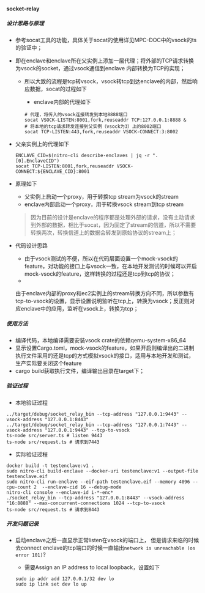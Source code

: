 #### socket-relay

##### 设计思路与原理

- 参考socat工具的功能，具体关于socat的使用详见MPC-DOC中的vsock的ts的验证中；
- 即在enclave和enclave所在父实例上添加一层代理；将外部的TCP请求转换为vsock的socket，通过vsock通信到enclave 内部转换为TCP的实现；
  - 所以大致的流程是tcp转vsock，vsock转tcp到达enclave的内部，然后响应数据，socat的过程如下

      - enclave内部的代理如下

    ```shell
    # 代理，将传入的vsock连接转发到本地8888端口
    socat VSOCK-LISTEN:8001,fork,reuseaddr TCP:127.0.0.1:8888 &
    # 将本地的tcp请求转发连接到父实例（vsock为3）上的8002端口
    socat TCP-LISTEN:443,fork,reuseaddr VSOCK-CONNECT:3:8002
    ```

- 父亲实例上的代理如下

  ```shell
  ENCLAVE_CID=$(nitro-cli describe-enclaves | jq -r ".[0].EnclaveCID")
  socat TCP-LISTEN:8001,fork,reuseaddr VSOCK-CONNECT:${ENCLAVE_CID}:8001
  ```

- 原理如下
    - 父实例上启动一个proxy，用于转换tcp stream为vsock的stream
    - enclave内部启动一个proxy，用于转换vsock stream到tcp stream
  > 因为目前的设计是enclave的程序都是处理外部的请求，没有主动请求到外部的数据，相比于socat，因为固定了stream的信道，所以不需要转换两次，转换信道上的数据会转发到原始协议的stream上；

- 代码设计思路
    - 由于vsock测试的不便，所以在代码层面设置一个mock-vsock的feature，对功能的接口上与vsock一致，在本地开发测试的时候可以开启mock-vsock的feature，这样转换的过程还是tcp到tcp的协议；
    -
  由于enclave内部的proxy和ec2实例上的stream转换方向不同，所以参数有tcp-to-vsock的设置，显示设置说明监听在tcp上，转换为vsock；反正则对应enclave中的应用，监听在vsock上，转换为tcp；

##### 使用方法

- 编译代码，本地编译需要安装vsock crate的依赖qemu-system-x86_64
- 显示设置Cargo.toml，mock-vsock的feature，如果开启则编译出的二进制执行文件采用的还是tcp的方式模拟vsock的接口，适用与本地开发和测试，生产实际要关闭这个feature
- cargo build获取执行文件，编译输出目录在target下；

##### 验证过程

- 本地验证过程

```shell
../target/debug/socket_relay_bin --tcp-address "127.0.0.1:9443" --vsock-address "127.0.0.1:8443"
../target/debug/socket_relay_bin --tcp-address "127.0.0.1:7443" --vsock-address "127.0.0.1:9443" --tcp-to-vsock
ts-node src/server.ts # listen 9443
ts-node src/request.ts # 请求到7443
```

- 实际验证过程

```shell
docker build -t testenclave:v1 .
sudo nitro-cli build-enclave --docker-uri testenclave:v1 --output-file testenclave.eif
sudo nitro-cli run-enclave --eif-path testenclave.eif --memory 4096 --cpu-count 2  --enclave-cid 16 --debug-mode
nitro-cli console --enclave-id i-*-enc*
./socket_relay_bin --tcp-address "127.0.0.1:8443" --vsock-address "16:8888" --max-concurrent-connections 1024 --tcp-to-vsock
ts-node src/request.ts # 请求到8443
```

##### 开发问题记录

- 启动enclave之后一直显示正常listen在vsock的端口上， 但是请求来临的时候去connect
  enclave的tcp端口的时候一直输出`network is unreachable (os error 101)`?
    - 需要Assign an IP address to local loopback，设置如下

    ```shell
    sudo ip addr add 127.0.0.1/32 dev lo
    sudo ip link set dev lo up
    ```